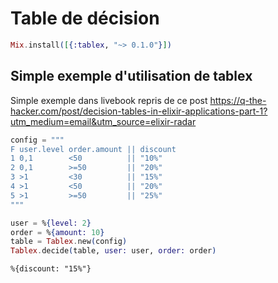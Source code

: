 # Table de décision

```elixir
Mix.install([{:tablex, "~> 0.1.0"}])
```

## Simple exemple d'utilisation de tablex

Simple exemple dans livebook repris de ce post https://q-the-hacker.com/post/decision-tables-in-elixir-applications-part-1?utm_medium=email&utm_source=elixir-radar

```elixir
config = """
F user.level order.amount || discount
1 0,1        <50          || "10%"
2 0,1        >=50         || "20%"
3 >1         <30          || "15%"
4 >1         <50          || "20%"
5 >1         >=50         || "25%"
"""

user = %{level: 2}
order = %{amount: 10}
table = Tablex.new(config)
Tablex.decide(table, user: user, order: order)
```

<!-- livebook:{"output":true} -->

```
%{discount: "15%"}
```